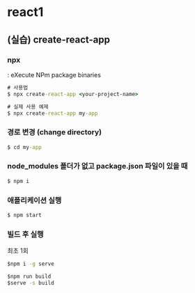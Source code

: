 # react1

## (실습) create-react-app

### npx

: eXecute NPm package binaries

```cmd
# 사용법
$ npx create-react-app <your-project-name>
```

```cmd
# 실제 사용 예제
$ npx create-react-app my-app
```

### 경로 변경 (change directory)

```cmd
$ cd my-app
```

### node_modules 폴더가 없고 package.json 파일이 있을 때

```cmd
$ npm i
```

### 애플리케이션 실행

```cmd
$ npm start
```

### 빌드 후 실행

최초 1회

```cmd
$npm i -g serve
```

```cmd
$npm run build
$serve -s build
```
